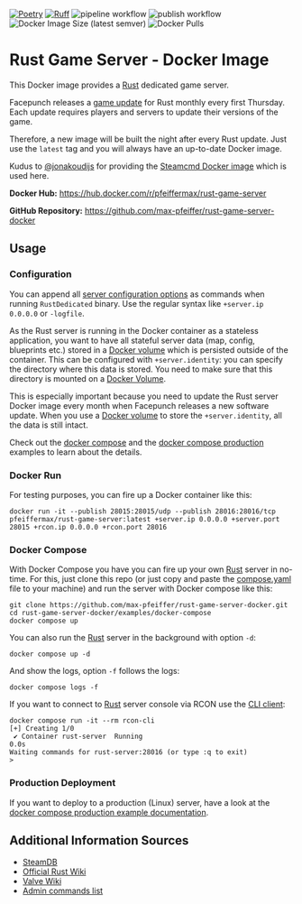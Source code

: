 [![Poetry](https://img.shields.io/endpoint?url=https://python-poetry.org/badge/v0.json)](https://python-poetry.org/)
[![Ruff](https://img.shields.io/endpoint?url=https://raw.githubusercontent.com/astral-sh/ruff/main/assets/badge/v2.json)](https://github.com/astral-sh/ruff)
![pipeline workflow](https://github.com/max-pfeiffer/rust-game-server-docker/actions/workflows/pipeline.yaml/badge.svg)
![publish workflow](https://github.com/max-pfeiffer/rust-game-server-docker/actions/workflows/publish.yaml/badge.svg)
![Docker Image Size (latest semver)](https://img.shields.io/docker/image-size/pfeiffermax/rust-game-server?sort=semver)
![Docker Pulls](https://img.shields.io/docker/pulls/pfeiffermax/rust-game-server)

# Rust Game Server - Docker Image
This Docker image provides a [Rust](https://rust.facepunch.com/) dedicated game server.

Facepunch releases a [game update](https://rust.facepunch.com/changes) for Rust monthly every first Thursday.
Each update requires players and servers to update their versions of the game.

Therefore, a new image will be built the night after every Rust update. Just use the `latest` tag and you will
always have an up-to-date Docker image.

Kudus to [@jonakoudijs](https://github.com/jonakoudijs) for providing the [Steamcmd Docker image](https://github.com/steamcmd/docker) which is used here.

**Docker Hub:** https://hub.docker.com/r/pfeiffermax/rust-game-server

**GitHub Repository:** https://github.com/max-pfeiffer/rust-game-server-docker

## Usage
### Configuration
You can append all [server configuration options](https://www.corrosionhour.com/rust-admin-commands/) as commands
when running `RustDedicated` binary. Use the regular syntax like `+server.ip 0.0.0.0` or `-logfile`.

As the Rust server is running in the Docker container as a stateless application, you want to have all stateful server
data (map, config, blueprints etc.) stored in a [Docker volume](https://docs.docker.com/storage/volumes/)
which is persisted outside of the container. This can be configured with `+server.identity`: you can specify the
directory where this data is stored. You need to make sure that this directory is mounted on
a [Docker Volume](https://docs.docker.com/storage/volumes/).

This is especially important because you need to update the Rust server Docker image every month when Facepunch
releases a new software update. When you use a [Docker volume](https://docs.docker.com/storage/volumes/) to store
the `+server.identity`, all the data is still intact.

Check out the [docker compose](examples/docker-compose/README.md) and the
[docker compose production](examples/docker-compose-production/README.md) examples to learn about
the details. 

### Docker Run
For testing purposes, you can fire up a Docker container like this:
```shell
docker run -it --publish 28015:28015/udp --publish 28016:28016/tcp pfeiffermax/rust-game-server:latest +server.ip 0.0.0.0 +server.port 28015 +rcon.ip 0.0.0.0 +rcon.port 28016
```

### Docker Compose
With Docker Compose you have you can fire up your own [Rust](https://rust.facepunch.com/) server in no-time. For this, just clone this repo
(or just copy and paste the [compose.yaml](examples/docker-compose/compose.yaml) file to your machine) and run the server with Docker compose like this:
```shell
git clone https://github.com/max-pfeiffer/rust-game-server-docker.git
cd rust-game-server-docker/examples/docker-compose
docker compose up
```
You can also run the [Rust](https://rust.facepunch.com/) server in the background with option `-d`:
```shell
docker compose up -d
```
And show the logs, option `-f` follows the logs:
```shell
docker compose logs -f
```

If you want to connect to [Rust](https://rust.facepunch.com/) server console via RCON use the [CLI client](https://github.com/gorcon/rcon-cli):
```shell
docker compose run -it --rm rcon-cli
[+] Creating 1/0
 ✔ Container rust-server  Running                                                                                                                                             0.0s 
Waiting commands for rust-server:28016 (or type :q to exit)
> 
```

### Production Deployment
If you want to deploy to a production (Linux) server, have a look at the
[docker compose production example documentation](examples/docker-compose-production/README.md).

## Additional Information Sources
* [SteamDB](https://steamdb.info/app/258550/info/)
* [Official Rust Wiki](https://wiki.facepunch.com/rust/)
* [Valve Wiki](https://developer.valvesoftware.com/wiki/Rust_Dedicated_Server)
* [Admin commands list](https://www.corrosionhour.com/rust-admin-commands/)
